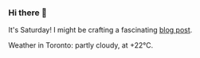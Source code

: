 ### Hi there :wave:

It's Saturday! I might be crafting a fascinating [blog post](https://www.benjaminwuethrich.dev).

Weather in Toronto: partly cloudy, at +22°C.
